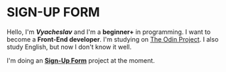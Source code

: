 # SIGN-UP FORM

Hello, I'm ***Vyacheslav*** and I'm a **beginner+** in programming. I want to become a **Front-End developer**. I'm studying on [The Odin Project](https://www.theodinproject.com). I also study English, but now I don't know it well.

I'm doing an **[Sign-Up Form](https://www.theodinproject.com/lessons/node-path-intermediate-html-and-css-sign-up-form#project-solution)** project at the moment.
